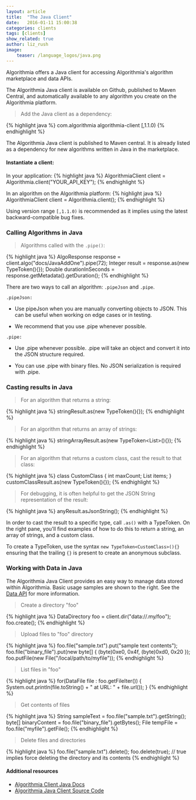 ```yaml
---
layout: article
title:  "The Java Client"
date:   2016-01-11 15:00:38
categories: clients
tags: [clients]
show_related: true
author: liz_rush
image:
    teaser: /language_logos/java.png
---
```


Algorithmia offers a Java client for accessing Algorithmia's algorithm marketplace and data APIs.

The Algorithmia Java client is available on Github, published to Maven Central, and automatically available to any algorithm you create on the Algorithmia platform.

> Add the Java client as a dependency:

{% highlight java %}
<dependency>
  <groupId>com.algorithmia</groupId>
  <artifactId>algorithmia-client</artifactId>
  <version>[,1.1.0)</version>
</dependency>
{% endhighlight %}

The Algorithmia Java client is published to Maven central. It is already listed as a dependency for new algorithms written in Java in the marketplace.

#### Instantiate a client:

In your application:
{% highlight java %}
AlgorithmiaClient client = Algorithmia.client("YOUR_API_KEY");
{% endhighlight %}

In an algorithm on the Algorithmia platform:
{% highlight java %}
AlgorithmiaClient client = Algorithmia.client();
{% endhighlight %}

<aside class="notice">
  Using version range <code>[,1.1.0)</code> is recommended as it implies using the latest backward-compatible bug fixes.
</aside>

### Calling Algorithms in Java

> Algorithms called with the `.pipe()`:

{% highlight java %}
AlgoResponse response = client.algo("docs/JavaAddOne").pipe(72);
Integer result = response.as(new TypeToken<Integer>(){});
Double durationInSeconds = response.getMetadata().getDuration();
{% endhighlight %}

There are two ways to call an algorithm: `.pipeJson` and `.pipe`.

`.pipeJson:`

* Use pipeJson when you are manually converting objects to JSON. This can be useful when working on edge cases or in testing.

* We recommend that you use .pipe whenever possible.

`.pipe:`

* Use .pipe whenever possible. .pipe will take an object and convert it into the JSON structure required.

* You can use .pipe with binary files. No JSON serialization is required with .pipe.

### Casting results in Java


> For an algorithm that returns a string:

{% highlight java %}
stringResult.as(new TypeToken<String>(){});
{% endhighlight %}

> For an algorithm that returns an array of strings:

{% highlight java %}
stringArrayResult.as(new TypeToken<List<String>>(){});
{% endhighlight %}

> For an algorithm that returns a custom class, cast the result to that class:

{% highlight java %}
class CustomClass {
    int maxCount;
    List<String> items;
}
customClassResult.as(new TypeToken<CustomClass>(){});
{% endhighlight %}

> For debugging, it is often helpful to get the JSON String representation of the result:

{% highlight java %}
anyResult.asJsonString();
{% endhighlight %}

In order to cast the result to a specific type, call `.as()` with a TypeToken.
On the right pane, you'll find examples of how to do this to return a string, an array of strings, and a custom class.

<aside class="notice">
  To create a TypeToken, use the syntax <code>new TypeToken&lt;CustomClass&gt;(){}</code> ensuring that the trailing <code>{}</code> is present to create an anonymous subclass.
</aside>


### Working with Data in Java

The Algorithmia Java Client provides an easy way to manage data stored within Algorithmia. Basic usage samples are shown to the right. See the [Data API](#the-data-api) for more information.

> Create a directory "foo"

{% highlight java %}
DataDirectory foo = client.dir("data://.my/foo");
foo.create();
{% endhighlight %}

> Upload files to "foo" directory

{% highlight java %}
foo.file("sample.txt").put("sample text contents");
foo.file("binary_file").put(new byte[] { (byte)0xe0, 0x4f, (byte)0xd0, 0x20 });
foo.putFile(new File("/local/path/to/myfile"));
{% endhighlight %}

> List files in "foo"

{% highlight java %}
for(DataFile file : foo.getFileIter()) {
    System.out.println(file.toString() + " at URL: " + file.url());
}
{% endhighlight %}

> Get contents of files

{% highlight java %}
String sampleText = foo.file("sample.txt").getString();
byte[] binaryContent = foo.file("binary_file").getBytes();
File tempFile = foo.file("myfile").getFile();
{% endhighlight %}

> Delete files and directories

{% highlight java %}
foo.file("sample.txt").delete();
foo.delete(true); // true implies force deleting the directory and its contents
{% endhighlight %}

#### Additional resources

* <a href="http://www.javadoc.io/doc/com.algorithmia/algorithmia-client/1.0.3">Algorithmia Client Java Docs <i class="fa fa-external-link"></i></a>
* <a href="https://github.com/algorithmiaio/algorithmia-java">Algorithmia Java Client Source Code<i class="fa fa-external-link"></i></a>
